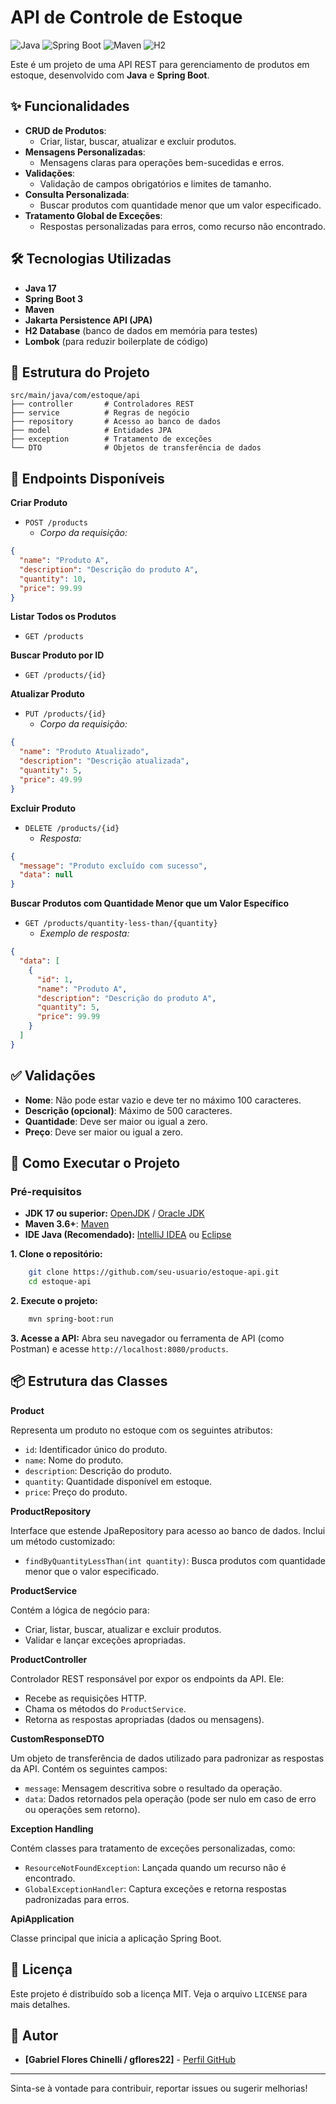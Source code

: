 # API de Controle de Estoque

![Java](https://img.shields.io/badge/Java-17+-ED8B00?style=for-the-badge&logo=openjdk&logoColor=white)
![Spring Boot](https://img.shields.io/badge/Spring_Boot-3.x-6DB33F?style=for-the-badge&logo=spring&logoColor=white)
![Maven](https://img.shields.io/badge/Maven-C71A36?style=for-the-badge&logo=apachemaven&logoColor=white) 
![H2](https://img.shields.io/badge/H2_Database-InMemory-red?style=for-the-badge)

Este é um projeto de uma API REST para gerenciamento de produtos em estoque, desenvolvido com **Java** e **Spring Boot**.

## ✨ Funcionalidades

- **CRUD de Produtos**:
    - Criar, listar, buscar, atualizar e excluir produtos.
- **Mensagens Personalizadas**:
    - Mensagens claras para operações bem-sucedidas e erros.
- **Validações**:
    - Validação de campos obrigatórios e limites de tamanho.
- **Consulta Personalizada**:
    - Buscar produtos com quantidade menor que um valor especificado.
- **Tratamento Global de Exceções**:
    - Respostas personalizadas para erros, como recurso não encontrado.

## 🛠️ Tecnologias Utilizadas

- **Java 17**
- **Spring Boot 3**
- **Maven**
- **Jakarta Persistence API (JPA)**
- **H2 Database** (banco de dados em memória para testes)
- **Lombok** (para reduzir boilerplate de código)

## 📂 Estrutura do Projeto

```plaintext
src/main/java/com/estoque/api
├── controller       # Controladores REST
├── service          # Regras de negócio
├── repository       # Acesso ao banco de dados
├── model            # Entidades JPA
├── exception        # Tratamento de exceções
└── DTO              # Objetos de transferência de dados
```

## 📝 Endpoints Disponíveis

**Criar Produto**

* `POST /products`
    * *Corpo da requisição:*
```json
{
  "name": "Produto A",
  "description": "Descrição do produto A",
  "quantity": 10,
  "price": 99.99
}
```

**Listar Todos os Produtos**

* `GET /products`

**Buscar Produto por ID**

* `GET /products/{id}`

**Atualizar Produto**

* `PUT /products/{id}`
  * *Corpo da requisição:*
```json
{
  "name": "Produto Atualizado",
  "description": "Descrição atualizada",
  "quantity": 5,
  "price": 49.99
}
```

**Excluir Produto**

* `DELETE /products/{id}`
  * *Resposta:*
```json
{
  "message": "Produto excluído com sucesso",
  "data": null
}
```

**Buscar Produtos com Quantidade Menor que um Valor Específico**

* `GET /products/quantity-less-than/{quantity}`
  * *Exemplo de resposta:*
```json
{
  "data": [
    {
      "id": 1,
      "name": "Produto A",
      "description": "Descrição do produto A",
      "quantity": 5,
      "price": 99.99
    }
  ]
}
```

## ✅ Validações
- **Nome**: Não pode estar vazio e deve ter no máximo 100 caracteres.
- **Descrição (opcional)**: Máximo de 500 caracteres.
- **Quantidade**: Deve ser maior ou igual a zero.
- **Preço**: Deve ser maior ou igual a zero.

## 🚀 Como Executar o Projeto

### Pré-requisitos

* **JDK 17 ou superior:** [OpenJDK](https://jdk.java.net/) / [Oracle JDK](https://www.oracle.com/java/technologies/downloads/)
* **Maven 3.6+**: [Maven](https://maven.apache.org/download.cgi)
* **IDE Java (Recomendado):** [IntelliJ IDEA](https://www.jetbrains.com/idea/download/) ou [Eclipse](https://www.eclipse.org/downloads/)

**1. Clone o repositório:**

```bash
    git clone https://github.com/seu-usuario/estoque-api.git
    cd estoque-api
```

**2. Execute o projeto:**
```bash
    mvn spring-boot:run
```

**3. Acesse a API:**
Abra seu navegador ou ferramenta de API (como Postman) e acesse `http://localhost:8080/products`.

## 📦 Estrutura das Classes

**Product**

Representa um produto no estoque com os seguintes atributos:
- `id`: Identificador único do produto.
- `name`: Nome do produto.
- `description`: Descrição do produto.
- `quantity`: Quantidade disponível em estoque.
- `price`: Preço do produto.

**ProductRepository**

Interface que estende JpaRepository para acesso ao banco de dados. Inclui um método customizado:
- `findByQuantityLessThan(int quantity)`: Busca produtos com quantidade menor que o valor especificado.

**ProductService**

Contém a lógica de negócio para:
- Criar, listar, buscar, atualizar e excluir produtos.
- Validar e lançar exceções apropriadas.

**ProductController**

Controlador REST responsável por expor os endpoints da API. Ele:
- Recebe as requisições HTTP.
- Chama os métodos do `ProductService`.
- Retorna as respostas apropriadas (dados ou mensagens).

**CustomResponseDTO**

Um objeto de transferência de dados utilizado para padronizar as respostas da API. Contém os seguintes campos:
- `message`: Mensagem descritiva sobre o resultado da operação.
- `data`: Dados retornados pela operação (pode ser nulo em caso de erro ou operações sem retorno).

**Exception Handling**

Contém classes para tratamento de exceções personalizadas, como:
- `ResourceNotFoundException`: Lançada quando um recurso não é encontrado.
- `GlobalExceptionHandler`: Captura exceções e retorna respostas padronizadas para erros.

**ApiApplication**

Classe principal que inicia a aplicação Spring Boot.

## 📄 Licença

Este projeto é distribuído sob a licença MIT. Veja o arquivo `LICENSE` para mais detalhes.

## 👤 Autor

* **[Gabriel Flores Chinelli / gflores22]** - [Perfil GitHub](https://github.com/gflores22)

---

Sinta-se à vontade para contribuir, reportar issues ou sugerir melhorias!